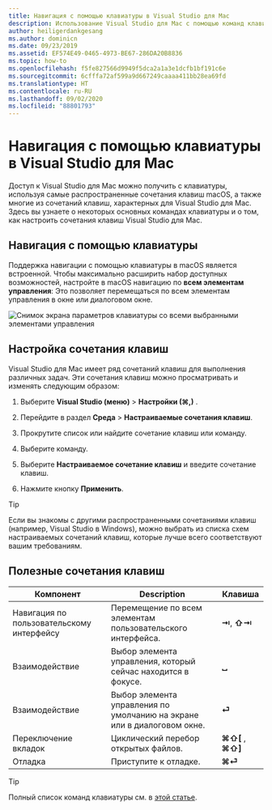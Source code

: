 ```yaml
---
title: Навигация с помощью клавиатуры в Visual Studio для Mac
description: Использование Visual Studio для Mac с помощью команд клавиатуры
author: heiligerdankgesang
ms.author: dominicn
ms.date: 09/23/2019
ms.assetid: EF574E49-0465-4973-BE67-286DA20B8836
ms.topic: how-to
ms.openlocfilehash: f5fe827566d9949f5dca2a1a3e1dcfb1bf191c6e
ms.sourcegitcommit: 6cfffa72af599a9d667249caaaa411bb28ea69fd
ms.translationtype: HT
ms.contentlocale: ru-RU
ms.lasthandoff: 09/02/2020
ms.locfileid: "88801793"
---
```

# <a name="keyboard-navigation-in-visual-studio-for-mac"></a>Навигация с помощью клавиатуры в Visual Studio для Mac

Доступ к Visual Studio для Mac можно получить с клавиатуры, используя самые распространенные сочетания клавиш macOS, а также многие из сочетаний клавиш, характерных для Visual Studio для Mac. Здесь вы узнаете о некоторых основных командах клавиатуры и о том, как настроить сочетания клавиш Visual Studio для Mac.

## <a name="use-keyboard-navigation"></a>Навигация с помощью клавиатуры

Поддержка навигации с помощью клавиатуры в macOS является встроенной. Чтобы максимально расширить набор доступных возможностей, настройте в macOS навигацию по **всем элементам управления**: Это позволяет перемещаться по всем элементам управления в окне или диалоговом окне.

![Снимок экрана параметров клавиатуры со всеми выбранными элементами управления](media/accessibility-preferences-keyboard.png)

## <a name="customize-keyboard-shortcuts"></a>Настройка сочетания клавиш

Visual Studio для Mac имеет ряд сочетаний клавиш для выполнения различных задач. Эти сочетания клавиш можно просматривать и изменять следующим образом:

1. Выберите **Visual Studio (меню)**  > **Настройки (⌘,)** .

1. Перейдите в раздел **Среда** > **Настраиваемые сочетания клавиш**.

1. Прокрутите список или найдите сочетание клавиш или команду.

1. Выберите команду.

1. Выберите **Настраиваемое сочетание клавиш** и введите сочетание клавиш.

1. Нажмите кнопку **Применить**.

> [!TIP]
> Если вы знакомы с другими распространенными сочетаниями клавиш (например, Visual Studio в Windows), можно выбрать из списка схем настраиваемых сочетаний клавиш, которые лучше всего соответствуют вашим требованиям.

## <a name="useful-keyboard-shortcuts"></a>Полезные сочетания клавиш

|Компонент         |Description                                   |Клавиша         |
|----------------|----------------------------------------------|-----------------|
|Навигация по пользовательскому интерфейсу   |Перемещение по всем элементам пользовательского интерфейса.               |**⇥**, **⇧⇥**    |
|Взаимодействие        |Выбор элемента управления, который сейчас находится в фокусе.         |**␣**            |
|Взаимодействие        |Выбор элемента управления по умолчанию на экране или в диалоговом окне. |**⏎**            |
|Переключение вкладок     |Циклический перебор открытых файлов.                      |**⌘⇧[** , **⌘⇧]** |
|Отладка           |Приступите к отладке.                               |**⌘⏎**           |

> [!TIP]
> Полный список команд клавиатуры см. в [этой статье](keyboard-shortcuts.md).